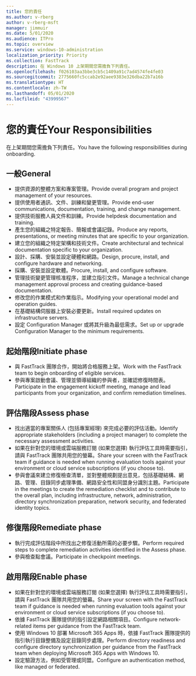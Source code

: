 ```yaml
---
title: 您的責任
ms.author: v-rberg
author: v-rberg-msft
manager: jimmuir
ms.date: 5/01/2020
ms.audience: ITPro
ms.topic: overview
ms.service: windows-10-administration
localization_priority: Priority
ms.collection: FastTrack
description: 在 Windows 10 上架期間您需擔負下列責任。
ms.openlocfilehash: f026103aa3bbe3cb5c1409a91c7ad4574fe4fe03
ms.sourcegitcommit: 2775660fc5ccab2e92aee9383e326dba22b7a16b
ms.translationtype: HT
ms.contentlocale: zh-TW
ms.lasthandoff: 05/01/2020
ms.locfileid: "43999567"
---
```

# <a name="your-responsibilities"></a><span data-ttu-id="35c55-103">您的責任</span><span class="sxs-lookup"><span data-stu-id="35c55-103">Your Responsibilities</span></span>

<span data-ttu-id="35c55-104">在上架期間您需擔負下列責任。</span><span class="sxs-lookup"><span data-stu-id="35c55-104">You have the following responsibilities during onboarding.</span></span>

## <a name="general"></a><span data-ttu-id="35c55-105">一般</span><span class="sxs-lookup"><span data-stu-id="35c55-105">General</span></span>

- <span data-ttu-id="35c55-106">提供資源的整體方案和專案管理。</span><span class="sxs-lookup"><span data-stu-id="35c55-106">Provide overall program and project management of your resources.</span></span>
- <span data-ttu-id="35c55-107">提供使用者通訊、文件、訓練和變更管理。</span><span class="sxs-lookup"><span data-stu-id="35c55-107">Provide end-user communications, documentation, training, and change management.</span></span>
- <span data-ttu-id="35c55-108">提供技術服務人員文件和訓練。</span><span class="sxs-lookup"><span data-stu-id="35c55-108">Provide helpdesk documentation and training.</span></span>
- <span data-ttu-id="35c55-109">產生您的組織之特定報告、簡報或會議記錄。</span><span class="sxs-lookup"><span data-stu-id="35c55-109">Produce any reports, presentations, or meeting minutes that are specific to your organization.</span></span>
- <span data-ttu-id="35c55-110">建立您的組織之特定架構和技術文件。</span><span class="sxs-lookup"><span data-stu-id="35c55-110">Create architectural and technical documentation specific to your organization.</span></span>
- <span data-ttu-id="35c55-111">設計、採購、安裝並設定硬體和網路。</span><span class="sxs-lookup"><span data-stu-id="35c55-111">Design, procure, install, and configure hardware and networking.</span></span>
- <span data-ttu-id="35c55-112">採購、安裝並設定軟體。</span><span class="sxs-lookup"><span data-stu-id="35c55-112">Procure, install, and configure software.</span></span>
- <span data-ttu-id="35c55-113">管理技術變更管理核准程序，並建立指引文件。</span><span class="sxs-lookup"><span data-stu-id="35c55-113">Manage a technical change management approval process and creating guidance-based documentation.</span></span>
- <span data-ttu-id="35c55-114">修改您的作業模式和作業指示。</span><span class="sxs-lookup"><span data-stu-id="35c55-114">Modifying your operational model and operation guides.</span></span>
- <span data-ttu-id="35c55-115">在基礎結構伺服器上安裝必要更新。</span><span class="sxs-lookup"><span data-stu-id="35c55-115">Install required updates on infrastructure servers.</span></span>
- <span data-ttu-id="35c55-116">設定 Configuration Manager 或將其升級為最低需求。</span><span class="sxs-lookup"><span data-stu-id="35c55-116">Set up or upgrade Configuration Manager to the minimum requirements.</span></span>

## <a name="initiate-phase"></a><span data-ttu-id="35c55-117">起始階段</span><span class="sxs-lookup"><span data-stu-id="35c55-117">Initiate phase</span></span>

- <span data-ttu-id="35c55-118">與 FastTrack 團隊合作，開始將合格服務上架。</span><span class="sxs-lookup"><span data-stu-id="35c55-118">Work with the FastTrack team to begin onboarding of eligible services.</span></span>
- <span data-ttu-id="35c55-119">參與專案啟動會議、管理並領導組織的參與者，並確認修復時間表。</span><span class="sxs-lookup"><span data-stu-id="35c55-119">Participate in the engagement kickoff meeting, manage and lead participants from your organization, and confirm remediation timelines.</span></span>

## <a name="assess-phase"></a><span data-ttu-id="35c55-120">評估階段</span><span class="sxs-lookup"><span data-stu-id="35c55-120">Assess phase</span></span>

- <span data-ttu-id="35c55-121">找出適當的專案關係人 (包括專案經理) 來完成必要的評估活動。</span><span class="sxs-lookup"><span data-stu-id="35c55-121">Identify appropriate stakeholders (including a project manager) to complete the necessary assessment activities.</span></span>
- <span data-ttu-id="35c55-122">如果在針對您的環境或雲端服務訂閱 (如果您選擇) 執行評估工具時需要指引，請與 FastTrack 團隊共用您的螢幕。</span><span class="sxs-lookup"><span data-stu-id="35c55-122">Share your screen with the FastTrack team if guidance is needed when running evaluation tools against your environment or cloud service subscriptions (if you choose to).</span></span>
- <span data-ttu-id="35c55-123">參與會議來建立修復檢查清單，並對整體規劃提出意見，包括基礎結構、網路、管理、目錄同步處理準備、網路安全性和同盟身分識別主題。</span><span class="sxs-lookup"><span data-stu-id="35c55-123">Participate in the meetings to create the remediation checklist and to contribute to the overall plan, including infrastructure, network, administration, directory synchronization preparation, network security, and federated identity topics.</span></span>

## <a name="remediate-phase"></a><span data-ttu-id="35c55-124">修復階段</span><span class="sxs-lookup"><span data-stu-id="35c55-124">Remediate phase</span></span>

- <span data-ttu-id="35c55-125">執行完成評估階段中所找出之修復活動所需的必要步驟。</span><span class="sxs-lookup"><span data-stu-id="35c55-125">Perform required steps to complete remediation activities identified in the Assess phase.</span></span>
- <span data-ttu-id="35c55-126">參與檢查點會議。</span><span class="sxs-lookup"><span data-stu-id="35c55-126">Participate in checkpoint meetings.</span></span>

## <a name="enable-phase"></a><span data-ttu-id="35c55-127">啟用階段</span><span class="sxs-lookup"><span data-stu-id="35c55-127">Enable phase</span></span>

- <span data-ttu-id="35c55-128">如果在針對您的環境或雲端服務訂閱 (如果您選擇) 執行評估工具時需要指引，請與 FastTrack 團隊共用您的螢幕。</span><span class="sxs-lookup"><span data-stu-id="35c55-128">Share your screen with the FastTrack team if guidance is needed when running evaluation tools against your environment or cloud service subscriptions (if you choose to).</span></span>
- <span data-ttu-id="35c55-129">依據 FastTrack 團隊提供的指引設定網路相關項目。</span><span class="sxs-lookup"><span data-stu-id="35c55-129">Configure network-related items per guidance from the FastTrack team.</span></span>
- <span data-ttu-id="35c55-130">使用 Windows 10 部署 Microsoft 365 Apps 時，依據 FastTrack 團隊提供的指引執行目錄整備及設定目錄同步處理。</span><span class="sxs-lookup"><span data-stu-id="35c55-130">Perform directory readiness and configure directory synchronization per guidance from the FastTrack team when deploying Microsoft 365 Apps with Windows 10.</span></span>
- <span data-ttu-id="35c55-131">設定驗證方法，例如受管理或同盟。</span><span class="sxs-lookup"><span data-stu-id="35c55-131">Configure an authentication method, like managed or federated.</span></span>


